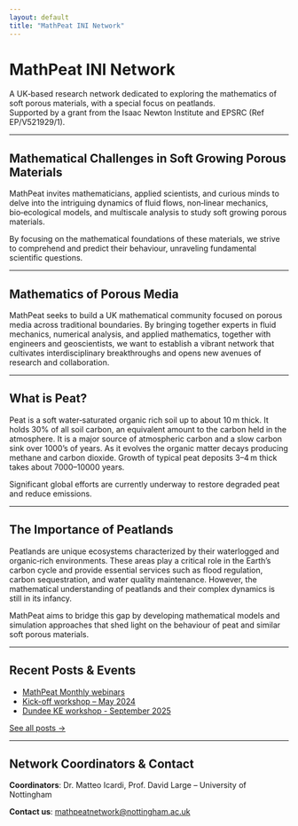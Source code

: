 ```yaml
---
layout: default
title: "MathPeat INI Network"
---
```


# MathPeat INI Network

A UK‑based research network dedicated to exploring the mathematics of soft porous materials, with a special focus on peatlands.  
Supported by a grant from the Isaac Newton Institute and EPSRC (Ref EP/V521929/1).

---

## Mathematical Challenges in Soft Growing Porous Materials

MathPeat invites mathematicians, applied scientists, and curious minds to delve into the intriguing dynamics of fluid flows, non‑linear mechanics, bio‑ecological models, and multiscale analysis to study soft growing porous materials.

By focusing on the mathematical foundations of these materials, we strive to comprehend and predict their behaviour, unraveling fundamental scientific questions.

---

## Mathematics of Porous Media

MathPeat seeks to build a UK mathematical community focused on porous media across traditional boundaries. By bringing together experts in fluid mechanics, numerical analysis, and applied mathematics, together with engineers and geoscientists, we want to establish a vibrant network that cultivates interdisciplinary breakthroughs and opens new avenues of research and collaboration.

---

## What is Peat?

Peat is a soft water‑saturated organic rich soil up to about 10 m thick. It holds 30% of all soil carbon, an equivalent amount to the carbon held in the atmosphere. It is a major source of atmospheric carbon and a slow carbon sink over 1000’s of years. As it evolves the organic matter decays producing methane and carbon dioxide. Growth of typical peat deposits 3–4 m thick takes about 7000–10000 years.

Significant global efforts are currently underway to restore degraded peat and reduce emissions.

---

## The Importance of Peatlands

Peatlands are unique ecosystems characterized by their waterlogged and organic‑rich environments. These areas play a critical role in the Earth’s carbon cycle and provide essential services such as flood regulation, carbon sequestration, and water quality maintenance. However, the mathematical understanding of peatlands and their complex dynamics is still in its infancy.

MathPeat aims to bridge this gap by developing mathematical models and simulation approaches that shed light on the behaviour of peat and similar soft porous materials.

---

## Recent Posts & Events

- [MathPeat Monthly webinars](./blog/mathpeat-monthly-webinars.md)  
- [Kick-off workshop – May 2024](./blog/2024-05-kick-off-workshop.md)
- [Dundee KE workshop - September 2025](./blog/2025-09-dundee-ke-workshop.md)

[See all posts →](./blog/)

---

## Network Coordinators & Contact

**Coordinators**: Dr. Matteo Icardi, Prof. David Large – University of Nottingham  

**Contact us**: mathpeatnetwork@nottingham.ac.uk  